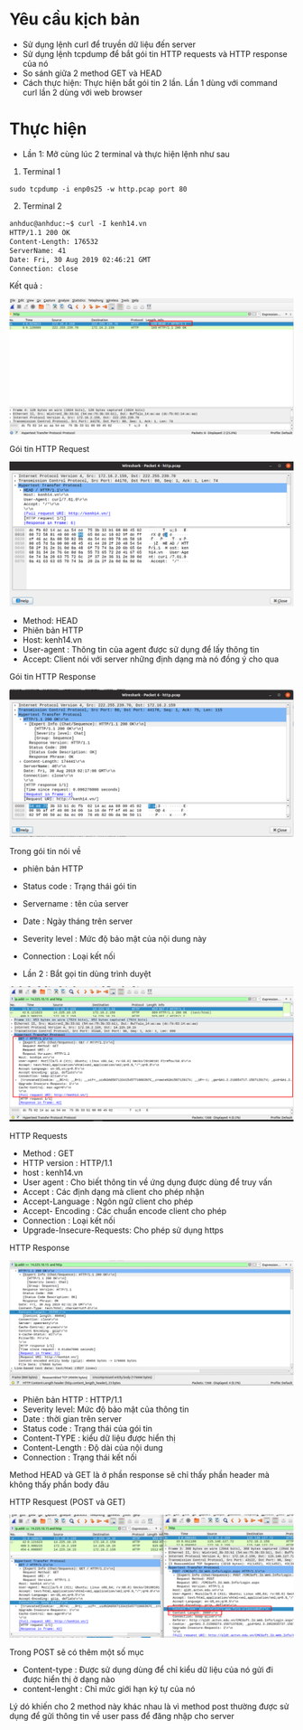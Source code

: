 # Yêu cầu kịch bản 
- Sử dụng lệnh curl để truyền dữ liệu đến server
- Sử dụng lệnh tcpdump để bắt gói tin HTTP requests và HTTP response của nó 
- So sánh giữa 2 method GET và HEAD 
- Cách thực hiện: Thực hiện bắt gói tin 2 lần. Lần 1 dùng với command curl lần 2 dùng với web browser 

# Thực hiện 
- Lần 1: Mở cùng lúc 2 terminal và thực hiện lệnh như sau

1. Terminal 1 
```
sudo tcpdump -i enp0s25 -w http.pcap port 80 
```
2. Terminal 2
```
anhduc@anhduc:~$ curl -I kenh14.vn
HTTP/1.1 200 OK
Content-Length: 176532
ServerName: 41
Date: Fri, 30 Aug 2019 02:46:21 GMT
Connection: close
```
Kết quả :

![](../images/screen_1.png)

Gói tin HTTP Request 

![](../images/screen.png)

- Method: HEAD 
- Phiên bản HTTP 
- Host: kenh14.vn
- User-agent : Thông tin của agent được sử dụng để lấy thông tin  
- Accept: Client nói với server những định dạng mà nó đồng ý cho qua 

Gói tin HTTP Response 

![](../images/screen_2.png)

Trong gói tin nói về 
- phiên bản HTTP 
- Status code : Trạng thái gói tin
- Servername : tên của server 
- Date : Ngày tháng trên server 
- Severity level : Mức độ bảo mật của nội dung này 
- Connection : Loại kết nối 

- Lần 2 : Bắt gọi tin dùng trình duyệt 

![](../images/screen_3.png)

HTTP Requests 
- Method : GET 
- HTTP version : HTTP/1.1
- host : kenh14.vn
- User agent : Cho biết thông tin về ứng dụng được dùng để truy vấn 
- Accept : Các định dạng mà client cho phép nhận
- Accept-Language : Ngôn ngữ client cho phép 
- Accept- Encoding : Các chuẩn encode client cho phép 
- Connection : Loại kết nối 
- Upgrade-Insecure-Requests: Cho phép sử dụng https 


HTTP Response 

![](../images/screen_4.png)

- Phiên bản HTTP : HTTP/1.1
- Severity level: Mức độ bảo mật của thông tin 
- Date : thời gian trên server 
- Status code : Trạng thái của gói tin 
- Content-TYPE : kiểu dữ liệu được hiển thị 
- Content-Length : Độ dài của nội dung 
- Connection : Trạng thái kết nối 

Method HEAD và GET 
là ở phần response sẽ chỉ thấy phần header mà không thấy phần body đâu 

HTTP Resquest (POST và GET) 

![](../images/screen_6.png)

Trong POST sẽ có thêm một số mục 
- Content-type : Được sử dụng dùng để chỉ kiểu dữ liệu của nó gửi đi được hiển thị ở dạng nào 
- content-lenght : Chỉ mức giới hạn ký tự của nó 

Lý dó khiến cho 2 method này khác nhau là vì method post thường được sử dụng để gửi thông tin về user pass để đăng nhập cho server 
